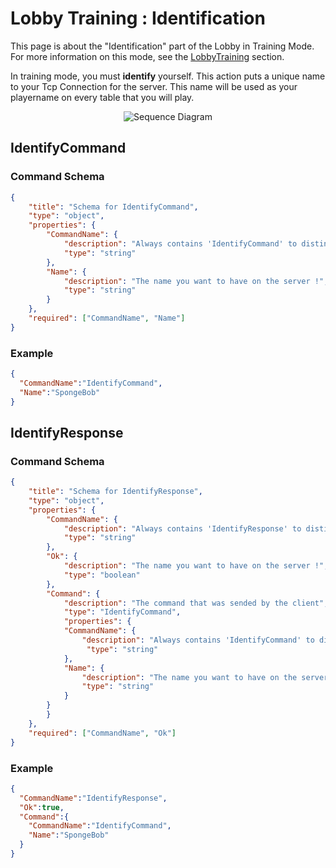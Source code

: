 # Lobby Training : Identification

This page is about the "Identification" part of the Lobby in Training Mode. For more information on this mode, see the [LobbyTraining](https://github.com/Ericmas001/BluffinMuffin.Protocol/blob/master/Documentation/LobbyTraining.md) section.

In training mode, you must **identify** yourself. This action puts a unique name to your Tcp Connection for the server. This name will be used as your playername on every table that you will play.

<p align=center><img src="https://github.com/Ericmas001/BluffinMuffin.Protocol/blob/master/Documentation/Sequence%20Diagrams/LobbyTrainingIdentification.png" alt="Sequence Diagram"></p>

## IdentifyCommand

### Command Schema
```json
{
	"title": "Schema for IdentifyCommand",
	"type": "object",
	"properties": {
		"CommandName": {
			"description": "Always contains 'IdentifyCommand' to distinguish the command from others.",
			"type": "string"
		},
		"Name": {
			"description": "The name you want to have on the server !",
			"type": "string"
		}
	},
	"required": ["CommandName", "Name"]
}
```

### Example
```json
{
  "CommandName":"IdentifyCommand",
  "Name":"SpongeBob"
}
```

## IdentifyResponse

### Command Schema
```json
{
	"title": "Schema for IdentifyResponse",
	"type": "object",
	"properties": {
		"CommandName": {
			"description": "Always contains 'IdentifyResponse' to distinguish the command from others.",
			"type": "string"
		},
		"Ok": {
			"description": "The name you want to have on the server !",
			"type": "boolean"
		},
		"Command": {
			"description": "The command that was sended by the client",
			"type": "IdentifyCommand",
			"properties": {
		    "CommandName": {
			    "description": "Always contains 'IdentifyCommand' to distinguish the command from others.",
			     "type": "string"
		    },
		    "Name": {
			    "description": "The name you want to have on the server !",
			    "type": "string"
		    }
	    }
		}
	},
	"required": ["CommandName", "Ok"]
}
```

### Example
```json
{
  "CommandName":"IdentifyResponse",
  "Ok":true,
  "Command":{
    "CommandName":"IdentifyCommand",
    "Name":"SpongeBob"
  }
}
```
